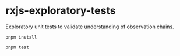 # rxjs-exploratory-tests

Exploratory unit tests to validate understanding of observation chains.

```
pnpm install

pnpm test
```
